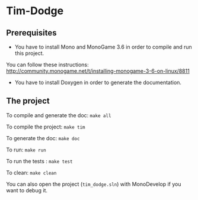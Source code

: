 # Tim-Dodge

## Prerequisites

 - You have to install Mono and MonoGame 3.6 in order to compile and run this project.

You can follow these instructions:
http://community.monogame.net/t/installing-monogame-3-6-on-linux/8811

 - You have to install Doxygen in order to generate the documentation.

## The project

To compile and generate the doc: `make all`

To compile the project: `make tim`

To generate the doc: `make doc`

To run: `make run`

To run the tests : `make test`

To clean: `make clean`

You can also open the project (`tim_dodge.sln`) with MonoDevelop if you want to debug it.
